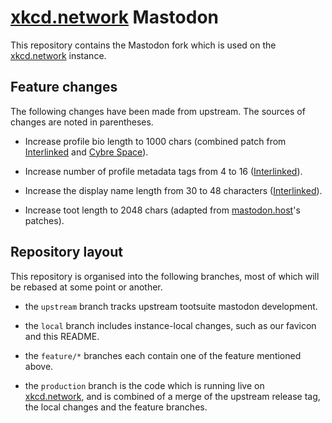 # [xkcd.network](https://xkcd.network) Mastodon

This repository contains the Mastodon fork which is used on the
[xkcd.network](https://xkcd.network) instance.

## Feature changes

The following changes have been made from upstream. The sources of changes are
noted in parentheses.

- Increase profile bio length to 1000 chars (combined patch from
[Interlinked](https://mst3k.interlinked.me) and [Cybre
Space](https://cybre.space)).

- Increase number of profile metadata tags from 4 to 16
([Interlinked](https://mst3k.interlinked.me)).

- Increase the display name length from 30 to 48 characters
([Interlinked](https://mst3k.interlinked.me)).

- Increase toot length to 2048 chars (adapted from
[mastodon.host](https://mastodon.host)'s patches).

## Repository layout

This repository is organised into the following branches, most of
which will be rebased at some point or another.

- the `upstream` branch tracks upstream tootsuite mastodon development.

- the `local` branch includes instance-local changes, such as our favicon and
this README.

- the `feature/*` branches each contain one of the feature mentioned above.

- the `production` branch is the code which is running live on
[xkcd.network](https://xkcd.network), and is combined of a merge of the upstream
release tag, the local changes and the feature branches.

